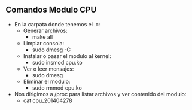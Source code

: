 ## Comandos Modulo CPU

* En la carpata donde tenemos el .c:
    * Generar archivos:
        * make all
    * Limpiar consola:
        * sudo dmesg -C
    * Instalar o pasar el modulo al kernel:
        * sudo insmod cpu.ko
    * Ver o leer mensajes:
        * sudo dmesg
    * Eliminar el modulo:
        * sudo rmmod cpu.ko
* Nos dirigimos a /proc para listar archivos y ver contenido del modulo:
    * cat cpu_201404278